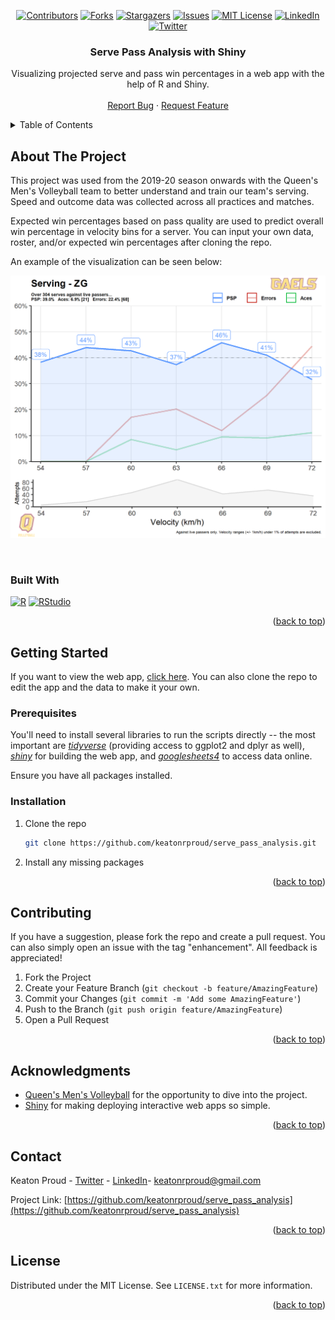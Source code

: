 <a name="readme-top"></a>

<!-- PROJECT SHIELDS -->
<div align="center">
  
[![Contributors][contributors-shield]][contributors-url]
[![Forks][forks-shield]][forks-url]
[![Stargazers][stars-shield]][stars-url]
[![Issues][issues-shield]][issues-url]
[![MIT License][license-shield]][license-url]
[![LinkedIn][linkedin-shield]][linkedin-url]
[![Twitter][twitter-shield]][twitter-url] 

</div>

<h3 align="center">Serve Pass Analysis with Shiny</h3>

  <p align="center">
    Visualizing projected serve and pass win percentages in a web app with the help of R and Shiny.
    <br />
    <br />
    <a href="https://github.com/keatonrproud/serve_pass_analysis/issues">Report Bug</a>
    ·
    <a href="https://github.com/keatonrproud/serve_pass_analysis/issues">Request Feature</a>
  </p>
</div>



<!-- TABLE OF CONTENTS -->
<details>
  <summary>Table of Contents</summary>
  <ol>
    <li>
      <a href="#about-the-project">About The Project</a>
      <ul>
        <li><a href="#built-with">Built With</a></li>
      </ul>
    </li>
    <li>
      <a href="#getting-started">Getting Started</a>
      <ul>
        <li><a href="#prerequisites">Prerequisites</a></li>
        <li><a href="#installation">Installation</a></li>
      </ul>
    </li>
    <li><a href="#contributing">Contributing</a></li>
    <li><a href="#license">License</a></li>
    <li><a href="#contact">Contact</a></li>
    <li><a href="#acknowledgments">Acknowledgments</a></li>
  </ol>
</details>



<!-- ABOUT THE PROJECT -->
## About The Project

This project was used from the 2019-20 season onwards with the Queen's Men's Volleyball team to better understand and train our team's serving. Speed and outcome data was collected across all practices and matches. 

Expected win percentages based on pass quality are used to predict overall win percentage in velocity bins for a server. You can input your own data, roster, and/or expected win percentages after cloning the repo.

An example of the visualization can be seen below:

![Serve PSP analysis](/ZG_Analysis.png)

<br />

### Built With

[![R][r-shield]][r-url]
[![RStudio][rstudio-shield]][rstudio-url]

<p align="right">(<a href="#readme-top">back to top</a>)</p>



<!-- GETTING STARTED -->
## Getting Started

If you want to view the web app, [click here](https://www.keatonrproud.shinyapps.io/ServePassAnalysis). 
You can also clone the repo to edit the app and the data to make it your own.

### Prerequisites

You'll need to install several libraries to run the scripts directly -- the most important are _[tidyverse](https://www.tidyverse.org/)_ (providing access to ggplot2 and dplyr as well), _[shiny](https://shiny.rstudio.com/)_ for building the web app, and _[googlesheets4](https://googlesheets4.tidyverse.org/)_ to access data online.

Ensure you have all packages installed. 


### Installation

1. Clone the repo
   ```sh
   git clone https://github.com/keatonrproud/serve_pass_analysis.git
   ```
2. Install any missing packages

<p align="right">(<a href="#readme-top">back to top</a>)</p>


<!-- CONTRIBUTING -->
## Contributing

If you have a suggestion, please fork the repo and create a pull request. You can also simply open an issue with the tag "enhancement". All feedback is appreciated!

1. Fork the Project
2. Create your Feature Branch (`git checkout -b feature/AmazingFeature`)
3. Commit your Changes (`git commit -m 'Add some AmazingFeature'`)
4. Push to the Branch (`git push origin feature/AmazingFeature`)
5. Open a Pull Request

<p align="right">(<a href="#readme-top">back to top</a>)</p>



<!-- ACKNOWLEDGMENTS -->
## Acknowledgments

* [Queen's Men's Volleyball](https://gogaelsgo.com/sports/mens-volleyball/roster) for the opportunity to dive into the project.
* [Shiny](https://scikit-learn.org/) for making deploying interactive web apps so simple.

<p align="right">(<a href="#readme-top">back to top</a>)</p>



<!-- CONTACT -->
## Contact

Keaton Proud - [Twitter](https://twitter.com/keatonrproud) - [LinkedIn](https://linkedin.com/in/keatonrproud)- keatonrproud@gmail.com

Project Link: [https://github.com/keatonrproud/serve_pass_analysis](https://github.com/keatonrproud/serve_pass_analysis)

<p align="right">(<a href="#readme-top">back to top</a>)</p>



<!-- LICENSE -->
## License

Distributed under the MIT License. See `LICENSE.txt` for more information.

<p align="right">(<a href="#readme-top">back to top</a>)</p>


<!-- LINKS & IMAGES -->
[contributors-shield]: https://img.shields.io/github/contributors/keatonrproud/serve_pass_analysis.svg?style=for-the-badge
[contributors-url]: https://github.com/keatonrproud/serve_pass_analysis/graphs/contributors
[forks-shield]: https://img.shields.io/github/forks/keatonrproud/serve_pass_analysis.svg?style=for-the-badge
[forks-url]: https://github.com/keatonrproud/serve_pass_analysis/network/members
[stars-shield]: https://img.shields.io/github/stars/keatonrproud/serve_pass_analysis.svg?style=for-the-badge
[stars-url]: https://github.com/keatonrproud/serve_pass_analysis/stargazers
[issues-shield]: https://img.shields.io/github/issues/keatonrproud/serve_pass_analysis.svg?style=for-the-badge
[issues-url]: https://github.com/keatonrproud/serve_pass_analysis/issues
[license-shield]: https://img.shields.io/github/license/keatonrproud/serve_pass_analysis.svg?style=for-the-badge
[license-url]: https://github.com/keatonrproud/serve_pass_analysis/blob/main/license
[linkedin-shield]: https://img.shields.io/badge/linkedin-%230077B5.svg?style=for-the-badge&logo=linkedin&logoColor=white
[linkedin-url]: https://linkedin.com/in/keatonrproud
[twitter-shield]: https://img.shields.io/badge/Twitter-%231DA1F2.svg?style=for-the-badge&logo=Twitter&logoColor=white
[twitter-url]: https://twitter.com/keatonrproud
[r-shield]: https://img.shields.io/badge/r-%23276DC3.svg?style=for-the-badge&logo=r&logoColor=white
[r-url]: https://www.r-project.org/
[shiny-shield]: https://img.shields.io/badge/Shiny-shinyapps.io-blue?style=flat&labelColor=white&logo=RStudio&logoColor=blue
[shiny-url]: https://shiny.rstudio.com/
[rstudio-shield]: https://img.shields.io/badge/RStudio-4285F4?style=for-the-badge&logo=rstudio&logoColor=white
[rstudio-url]: https://posit.co/download/rstudio-desktop/
